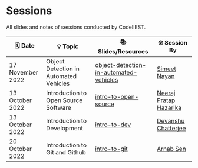 # Sessions

All slides and notes of sessions conducted by CodeIIEST.

| 🗓️ Date | 💡 Topic | 📚 Slides/Resources | 🤓 Session By |
| --- | --- | --- | --- |
| 17 November 2022 | Object Detection in Automated Vehicles | [object-detection-in-automated-vehicles](./object-detection-in-automated-vehicles) | [Simeet Nayan](https://github.com/simeetnayan81)
| 13 October 2022 | Introduction to Open Source Software | [intro-to-open-source](./intro-to-open-source) | [Neeraj Pratap Hazarika](https://github.com/NeerajHazarika)
| 13 October 2022 | Introduction to Development | [intro-to-dev](./intro-to-dev) | [Devanshu Chatterjee](https://github.com/01-DC)
| 20 October 2022 | Introduction to Git and Github | [intro-to-git](./intro-to-git) | [Arnab Sen](https://github.com/arnabsen1729)
